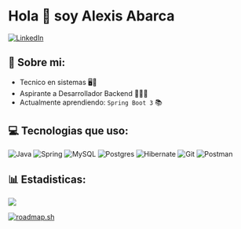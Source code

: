 # Hola 👋 soy Alexis Abarca
[![LinkedIn](https://img.shields.io/badge/LinkedIn-%230077B5.svg?logo=linkedin&logoColor=white)](https://linkedin.com/in/abarca-dev/) 
## 💫 Sobre mi:
- Tecnico en sistemas 🖥️🔧
- Aspirante a Desarrollador Backend 👨‍💻🌐
- Actualmente aprendiendo: `Spring Boot 3` 📚
## 💻 Tecnologias que uso:
![Java](https://img.shields.io/badge/java-%23ED8B00.svg?style=for-the-badge&logo=openjdk&logoColor=white) ![Spring](https://img.shields.io/badge/spring-%236DB33F.svg?style=for-the-badge&logo=spring&logoColor=white) ![MySQL](https://img.shields.io/badge/mysql-4479A1.svg?style=for-the-badge&logo=mysql&logoColor=white) ![Postgres](https://img.shields.io/badge/postgres-%23316192.svg?style=for-the-badge&logo=postgresql&logoColor=white) ![Hibernate](https://img.shields.io/badge/Hibernate-59666C?style=for-the-badge&logo=Hibernate&logoColor=white) ![Git](https://img.shields.io/badge/git-%23F05033.svg?style=for-the-badge&logo=git&logoColor=white) ![Postman](https://img.shields.io/badge/Postman-FF6C37?style=for-the-badge&logo=postman&logoColor=white)
## 📊 Estadisticas:
![](https://github-readme-stats.vercel.app/api/top-langs/?username=AbarcaAlex&theme=dark&hide_border=false&include_all_commits=false&count_private=false&layout=compact)
<!-- Proudly created with GPRM ( https://gprm.itsvg.in ) -->
[![roadmap.sh](https://roadmap.sh/card/tall/66a4558ff22c59ba757041ef?variant=dark)](https://roadmap.sh)
